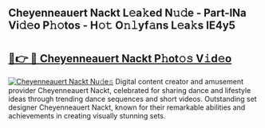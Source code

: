 ## Cheyenneauert Nackt L𝚎a𝚔ed N𝚞𝚍e - Part-lNa Vi𝚍𝚎o P𝚑𝚘tos - H𝚘𝚝 O𝚗𝚕yf𝚊ns L𝚎a𝚔s IE4y5

# <h2><a href="http://kfcs8g.oniu.top/?m=Cheyenneauert+Nackt">🔗👉 🔴 Cheyenneauert Nackt P𝚑ot𝚘𝚜 V𝚒d𝚎o</a></h2>

[![Cheyenneauert Nackt Nu𝚍e𝚜](https://i.imgur.com/0qMVB7G.gif)](http://kfcs8g.oniu.top/?m=Cheyenneauert+Nackt)
Digital content creator and amusement provider Cheyenneauert Nackt, celebrated for sharing dance and lifestyle ideas through trending dance sequences and short videos. Outstanding set designer Cheyenneauert Nackt, known for their remarkable abilities and achievements in creating visually stunning sets.  
